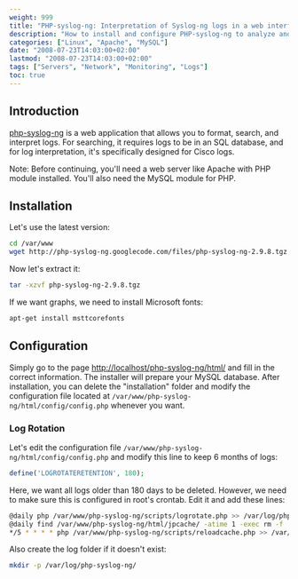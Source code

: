 ```yaml
---
weight: 999
title: "PHP-syslog-ng: Interpretation of Syslog-ng logs in a web interface"
description: "How to install and configure PHP-syslog-ng to analyze and interpret syslog logs in a web interface"
categories: ["Linux", "Apache", "MySQL"]
date: "2008-07-23T14:03:00+02:00"
lastmod: "2008-07-23T14:03:00+02:00"
tags: ["Servers", "Network", "Monitoring", "Logs"]
toc: true
---
```


## Introduction

[php-syslog-ng](https://code.google.com/p/php-syslog-ng/) is a web application that allows you to format, search, and interpret logs. For searching, it requires logs to be in an SQL database, and for log interpretation, it's specifically designed for Cisco logs.

Note: Before continuing, you'll need a web server like Apache with PHP module installed. You'll also need the MySQL module for PHP.

## Installation

Let's use the latest version:

```bash
cd /var/www
wget http://php-syslog-ng.googlecode.com/files/php-syslog-ng-2.9.8.tgz
```

Now let's extract it:

```bash
tar -xzvf php-syslog-ng-2.9.8.tgz
```

If we want graphs, we need to install Microsoft fonts:

```bash
apt-get install msttcorefonts
```

## Configuration

Simply go to the page [http://localhost/php-syslog-ng/html/](http://localhost/php-syslog-ng/html/) and fill in the correct information. The installer will prepare your MySQL database. After installation, you can delete the "installation" folder and modify the configuration file located at `/var/www/php-syslog-ng/html/config/config.php` whenever you want.

### Log Rotation

Let's edit the configuration file `/var/www/php-syslog-ng/html/config/config.php` and modify this line to keep 6 months of logs:

```php
define('LOGROTATERETENTION', 180);
```

Here, we want all logs older than 180 days to be deleted. However, we need to make sure this is configured in root's crontab. Edit it and add these lines:

```bash
@daily php /var/www/php-syslog-ng/scripts/logrotate.php >> /var/log/php-syslog-ng/logrotate.log
@daily find /var/www/php-syslog-ng/html/jpcache/ -atime 1 -exec rm -f '{}' ';'
*/5 * * * * php /var/www/php-syslog-ng/scripts/reloadcache.php >> /var/log/php-syslog-ng/reloadcache.log
```

Also create the log folder if it doesn't exist:

```bash
mkdir -p /var/log/php-syslog-ng/
```
